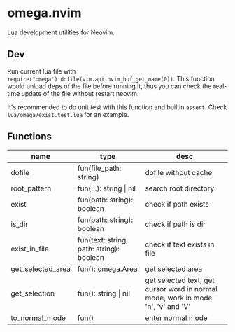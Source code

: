# omega.nvim

Lua development utilities for Neovim.

## Dev

Run current lua file with `require("omega").dofile(vim.api.nvim_buf_get_name(0))`. This function would unload deps of the file before running it, thus you can check the real-time update of the file without restart neovim.

It's recommended to do unit test with this function and builtin `assert`. Check `lua/omega/exist.test.lua` for an example.

## Functions

name|type|desc
-|-|-
dofile|fun(file_path: string)|dofile without cache
root_pattern|fun(...): string \| nil|search root directory
exist|fun(path: string): boolean|check if path exists
is_dir|fun(path: string): boolean|check if path is dir
exist_in_file|fun(text: string, path: string): boolean|check if text exists in file
get_selected_area|fun(): omega.Area|get selected area
get_selection|fun(): string \| nil|get selected text, get cursor word in normal mode, work in mode 'n', 'v' and 'V'
to_normal_mode|fun()|enter normal mode
